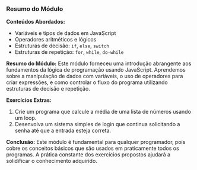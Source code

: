 ### **Resumo do Módulo**

**Conteúdos Abordados:**
- Variáveis e tipos de dados em JavaScript
- Operadores aritméticos e lógicos
- Estruturas de decisão: `if`, `else`, `switch`
- Estruturas de repetição: `for`, `while`, `do-while`

**Resumo do Módulo:**
Este módulo forneceu uma introdução abrangente aos fundamentos da lógica de programação usando JavaScript. Aprendemos sobre a manipulação de dados com variáveis, o uso de operadores para criar expressões, e como controlar o fluxo do programa utilizando estruturas de decisão e repetição.

**Exercícios Extras:**
1. Crie um programa que calcule a média de uma lista de números usando um loop.
2. Desenvolva um sistema simples de login que continua solicitando a senha até que a entrada esteja correta.

**Conclusão:**
Este módulo é fundamental para qualquer programador, pois cobre os conceitos básicos que são usados em praticamente todos os programas. A prática constante dos exercícios propostos ajudará a solidificar o conhecimento adquirido.